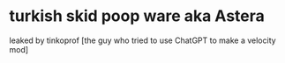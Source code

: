 # turkish skid poop ware aka Astera
leaked by tinkoprof [the guy who tried to use ChatGPT to make a velocity mod]
